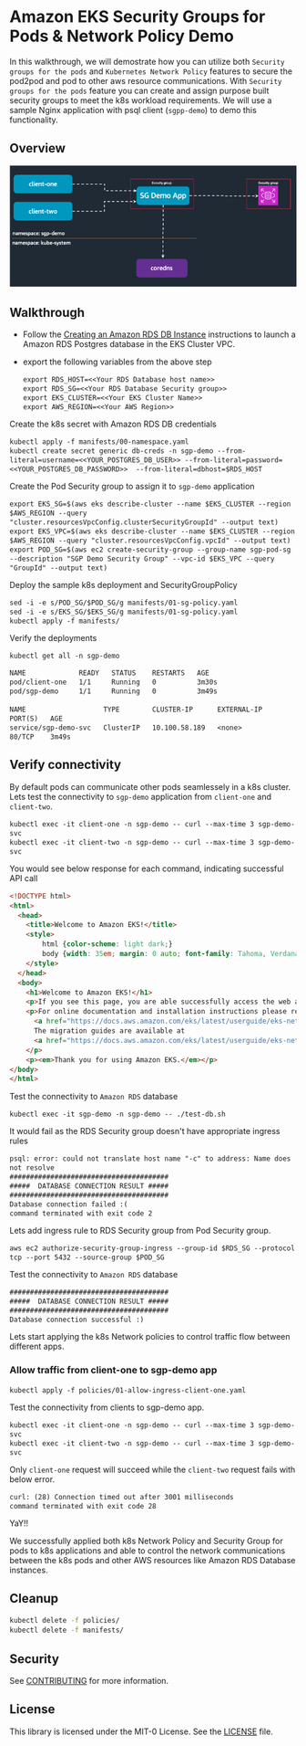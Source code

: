 # Amazon EKS Security Groups for Pods & Network Policy Demo

In this walkthrough, we will demostrate how you can utilize both `Security groups for the pods` and `Kubernetes Network Policy` features to secure the pod2pod and pod to other aws resource communications. With `Security groups for the pods` feature you can create and assign purpose built security groups to meet the k8s workload requirements. We will use a sample Nginx application with psql client (`sgpp-demo`) to demo this functionality.

## Overview

![k8s network policy overview](../images/sgp-k8s-net-pol-walktrhough.png)


## Walkthrough

* Follow the [Creating an Amazon RDS DB Instance](https://docs.aws.amazon.com/AmazonRDS/latest/UserGuide/USER_CreateDBInstance.html) instructions to launch a Amazon RDS Postgres database in the EKS Cluster VPC.

* export the following variables from the above step

  ```shell
  export RDS_HOST=<<Your RDS Database host name>>
  export RDS_SG=<<Your RDS Database Security group>>
  export EKS_CLUSTER=<<Your EKS Cluster Name>>
  export AWS_REGION=<<Your AWS Region>>
  ```

Create the k8s secret with Amazon RDS DB credentials
```shell
kubectl apply -f manifests/00-namespace.yaml
kubectl create secret generic db-creds -n sgp-demo --from-literal=username=<<YOUR_POSTGRES_DB_USER>> --from-literal=password=<<YOUR_POSTGRES_DB_PASSWORD>>  --from-literal=dbhost=$RDS_HOST
```

Create the Pod Security group to assign it to `sgp-demo` application

```shell
export EKS_SG=$(aws eks describe-cluster --name $EKS_CLUSTER --region $AWS_REGION --query "cluster.resourcesVpcConfig.clusterSecurityGroupId" --output text)
export EKS_VPC=$(aws eks describe-cluster --name $EKS_CLUSTER --region $AWS_REGION --query "cluster.resourcesVpcConfig.vpcId" --output text)
export POD_SG=$(aws ec2 create-security-group --group-name sgp-pod-sg --description "SGP Demo Security Group" --vpc-id $EKS_VPC --query "GroupId" --output text)
```

Deploy the sample k8s deployment and SecurityGroupPolicy

```shell
sed -i -e s/POD_SG/$POD_SG/g manifests/01-sg-policy.yaml
sed -i -e s/EKS_SG/$EKS_SG/g manifests/01-sg-policy.yaml
kubectl apply -f manifests/
```

Verify the deployments

```shell
kubectl get all -n sgp-demo
```
```
NAME             READY   STATUS    RESTARTS   AGE
pod/client-one   1/1     Running   0          3m30s
pod/sgp-demo     1/1     Running   0          3m49s

NAME                   TYPE        CLUSTER-IP      EXTERNAL-IP   PORT(S)   AGE
service/sgp-demo-svc   ClusterIP   10.100.58.189   <none>        80/TCP    3m49s
```

## Verify connectivity

By default pods can communicate other pods seamlessely in a k8s cluster. Lets test the connectivity to `sgp-demo` application from `client-one` and `client-two`.

```shell
kubectl exec -it client-one -n sgp-demo -- curl --max-time 3 sgp-demo-svc
kubectl exec -it client-two -n sgp-demo -- curl --max-time 3 sgp-demo-svc
```

You would see below response for each command, indicating successful API call
```html
<!DOCTYPE html>
<html>
  <head>
    <title>Welcome to Amazon EKS!</title>
    <style>
        html {color-scheme: light dark;}
        body {width: 35em; margin: 0 auto; font-family: Tahoma, Verdana, Arial, sans-serif;}
    </style>
  </head>
  <body>
    <h1>Welcome to Amazon EKS!</h1>
    <p>If you see this page, you are able successfully access the web application as the network policy allows.</p>
    <p>For online documentation and installation instructions please refer to
      <a href="https://docs.aws.amazon.com/eks/latest/userguide/eks-networking.html">Amazon EKS Networking</a>.<br/><br/>
      The migration guides are available at
      <a href="https://docs.aws.amazon.com/eks/latest/userguide/eks-networking.html">Amazon EKS Network Policy Migration</a>.
    </p>
    <p><em>Thank you for using Amazon EKS.</em></p>
</body>
</html>
```

Test the connectivity to `Amazon RDS` database

```shell
kubectl exec -it sgp-demo -n sgp-demo -- ./test-db.sh
```

It would fail as the RDS Security group doesn't have appropriate ingress rules

```output
psql: error: could not translate host name "-c" to address: Name does not resolve
#######################################
#####  DATABASE CONNECTION RESULT #####
#######################################
Database connection failed :(
command terminated with exit code 2
```

Lets add ingress rule to RDS Security group from Pod Security group.

```shell
aws ec2 authorize-security-group-ingress --group-id $RDS_SG --protocol tcp --port 5432 --source-group $POD_SG
```

Test the connectivity to `Amazon RDS` database

```output
#######################################
#####  DATABASE CONNECTION RESULT #####
#######################################
Database connection successful :)
```

Lets start applying the k8s Network policies to control traffic flow between different apps.

### Allow traffic from client-one to sgp-demo app

```shell
kubectl apply -f policies/01-allow-ingress-client-one.yaml
```

Test the connectivity from clients to sgp-demo app.

```shell
kubectl exec -it client-one -n sgp-demo -- curl --max-time 3 sgp-demo-svc
kubectl exec -it client-two -n sgp-demo -- curl --max-time 3 sgp-demo-svc
```

Only `client-one` request will succeed while the `client-two` request fails with below error.

```output
curl: (28) Connection timed out after 3001 milliseconds
command terminated with exit code 28
```

YaY!!

We successfully applied both k8s Network Policy and Security Group for pods to k8s applications and able to control the network communications between the k8s pods and other AWS resources like Amazon RDS Database instances.


## Cleanup

```bash
kubectl delete -f policies/
kubectl delete -f manifests/
```

## Security

See [CONTRIBUTING](../CONTRIBUTING.md#security-issue-notifications) for more information.

## License

This library is licensed under the MIT-0 License. See the [LICENSE](../LICENSE) file.
